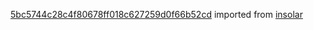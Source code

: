 [5bc5744c28c4f80678ff018c627259d0f66b52cd](https://github.com/insolar/insolar/commit/5bc5744c28c4f80678ff018c627259d0f66b52cd) imported from [insolar](https://github.com/insolar/insolar)
